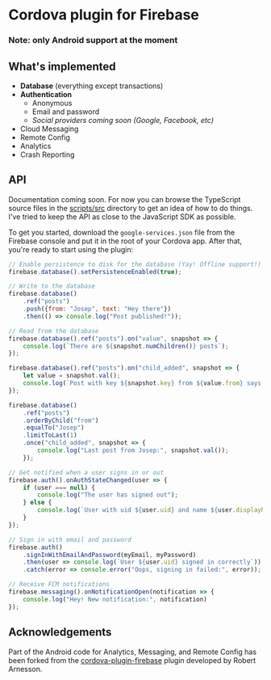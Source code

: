 # Cordova plugin for Firebase
### Note: only Android support at the moment

## What's implemented
* **Database** (everything except transactions)
* **Authentication**
    * Anonymous
    * Email and password
    * *Social providers coming soon (Google, Facebook, etc)*
* Cloud Messaging
* Remote Config
* Analytics
* Crash Reporting

## API
Documentation coming soon. For now you can browse the TypeScript source files in the [scripts/src](./scripts/src) directory
to get an idea of how to do things. I've tried to keep the API as close to the JavaScript SDK as possible.

To get you started, download the `google-services.json` file from the Firebase console and put it in the root
of your Cordova app. After that, you're ready to start using the plugin:

```js
// Enable persistence to disk for the database (Yay! Offline support!)
firebase.database().setPersistenceEnabled(true);

// Write to the database
firebase.database()
    .ref("posts")
    .push({from: "Josep", text: "Hey there"})
    .then(() => console.log("Post published!"));

// Read from the database
firebase.database().ref("posts").on("value", snapshot => {
    console.log(`There are ${snapshot.numChildren()} posts`);
});

firebase.database().ref("posts").on("child_added", snapshot => {
    let value = snapshot.val();
    console.log(`Post with key ${snapshot.key} from ${value.from} says: ${value.text}`);
});

firebase.database()
    .ref("posts")
    .orderByChild("from")
    .equalTo("Josep")
    .limitToLast(1)
    .once("child_added", snapshot => {
        console.log("Last post from Josep:", snapshot.val());
    });

// Get notified when a user signs in or out
firebase.auth().onAuthStateChanged(user => {
    if (user === null) {
        console.log("The user has signed out");
    } else {
        console.log(`User with uid ${user.uid} and name ${user.displayName} has signed in`);
    }
});

// Sign in with email and password
firebase.auth()
    .signInWithEmailAndPassword(myEmail, myPassword)
    .then(user => console.log(`User ${user.uid} signed in correctly`))
    .catch(error => console.error("Oops, signing in failed:", error));

// Receive FCM notifications
firebase.messaging().onNotificationOpen(notification => {
    console.log("Hey! New notification:", notification)
});

```
## Acknowledgements
Part of the Android code for Analytics, Messaging, and Remote Config has been forked from the [cordova-plugin-firebase](https://github.com/arnesson/cordova-plugin-firebase) plugin developed by Robert Arnesson.